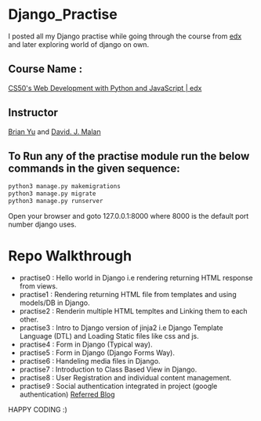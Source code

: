 # Django_Practise
I posted all my Django practise while going through the course from [edx](https://edx.org) and later exploring world of django on own. 

## Course Name :
[CS50's Web Development with Python and JavaScript | edx](https://www.edx.org/course/cs50s-web-programming-with-python-and-javascript)
## Instructor
[Brian Yu](https://www.edx.org/bio/brian-yu) and [David. J. Malan](https://www.edx.org/bio/david-j-malan)
     
## To Run any of the practise module run the below commands in the given sequence:
```python
python3 manage.py makemigrations
python3 manage.py migrate
python3 manage.py runserver
```
Open your browser and goto 127.0.0.1:8000 where 8000 is the default port number django uses.

# Repo Walkthrough
 - practise0 : Hello world in Django i.e rendering returning HTML response from views.
 - practise1 : Rendering returning HTML file from templates and using models/DB in Django.
 - practise2 : Renderin multiple HTML templtes and Linking them to each other.
 - practise3 : Intro to Django version of jinja2 i.e Django Template Language (DTL) and Loading Static files like css and js.
 - practise4 : Form in Django (Typical way).
 - practise5 : Form in Django (Django Forms Way).
 - practise6 : Handeling media files in Django.
 - practise7 : Introduction to Class Based View in Django.
 - practise8 : User Registration and individual content management.
 - practise9 : Social authentication integrated in project (google authentication) [Referred Blog](https://medium.com/@whizzoe/in-5-mins-set-up-google-login-to-sign-up-users-on-django-e71d5c38f5d5)

HAPPY CODING :)
